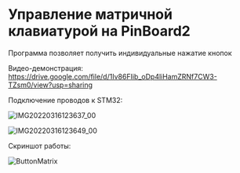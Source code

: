 # Управление матричной клавиатурой на PinBoard2

Программа позволяет получить индивидуальные нажатие кнопок   

Видео-демонстрация:  
https://drive.google.com/file/d/1Iv86FIib_oDp4liHamZRNf7CW3-TZsm0/view?usp=sharing

Подключение проводов к STM32:  

![IMG20220316123637_00](https://user-images.githubusercontent.com/46486971/159399828-031bb1b2-9283-47ae-866f-d131aab88f1f.jpg)

![IMG20220316123649_00](https://user-images.githubusercontent.com/46486971/159399837-6b27b657-b48e-4de0-ae96-2e7c33dd9767.jpg)
  
Скриншот работы:  

![ButtonMatrix](https://user-images.githubusercontent.com/46486971/159399897-356ec635-1f38-4f4a-b56f-9f1e35bc1013.png)
